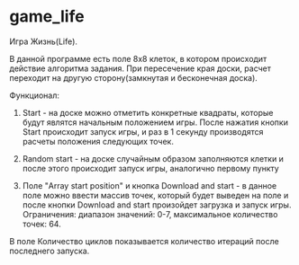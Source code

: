 ﻿# game_life
Игра Жизнь(Life).

В данной программе есть поле 8х8 клеток, в котором происходит действие алгоритма задания. При пересечение края доски, расчет переходит на другую сторону(замкнутая и бесконечная доска).

Функционал:
1) Start - на доске можно отметить конкретные квадраты, которые будут являтся начальным положением игры. После нажатия кнопки Start происходит запуск игры, и раз в 1 секунду производятся расчеты положения следующих точек.

2) Random start - на доске случайным образом заполняются клетки и после этого происходит запуск игры, аналогично первому пункту

3) Поле "Array start position" и кнопка Download and start - в данное поле можно ввести массив точек, который будет выведен на поле и после кнопки Download and start произойдет загрузка и запуск игры. Ограничения: диапазон значений: 0-7, максимальное количество точек: 64.

В поле Количество циклов показывается количество итераций после последнего запуска.

